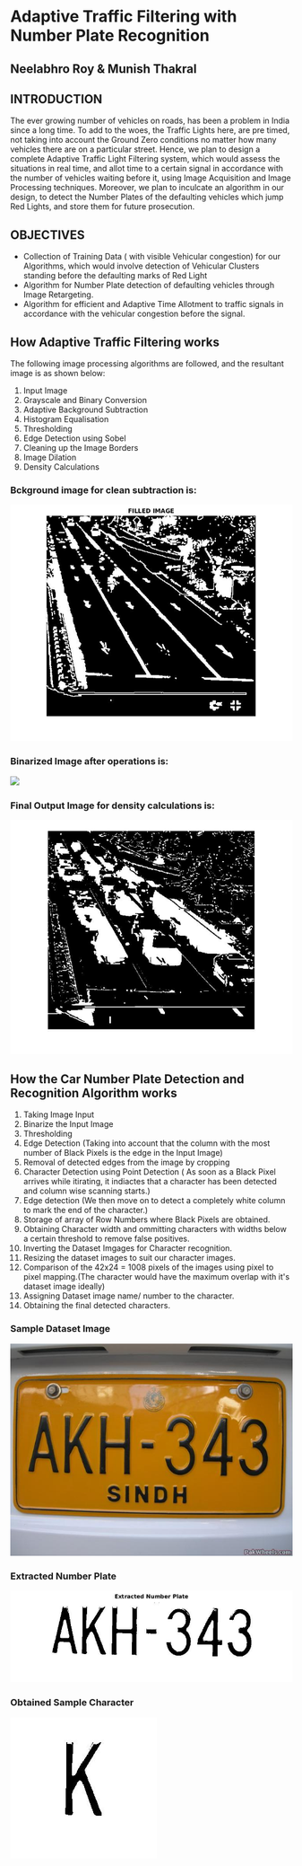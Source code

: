 # Adaptive Traffic Filtering with Number Plate Recognition
## Neelabhro Roy & Munish Thakral
## INTRODUCTION
The ever growing number of vehicles on roads, has been a problem in India since a long time. To add to the woes, the Traffic Lights here, are pre timed, not taking into account the Ground Zero conditions no matter how many vehicles there are on a particular street. Hence, we plan to design a complete Adaptive Traffic Light Filtering system, which would assess the situations in real time, and allot time to a certain signal in accordance with the number of vehicles waiting before it, using Image Acquisition and Image Processing techniques. Moreover, we plan to inculcate an algorithm in our design, to detect the Number Plates of the defaulting vehicles which jump Red Lights, and store them for future prosecution.

## OBJECTIVES
- Collection of Training Data ( with visible Vehicular congestion) for our Algorithms, which would involve detection of Vehicular Clusters standing before the defaulting marks of Red Light
- Algorithm for Number Plate detection of defaulting vehicles through Image Retargeting.
- Algorithm for efficient and Adaptive Time Allotment to traffic signals in accordance with the vehicular congestion before the signal.

## How Adaptive Traffic Filtering works
The following image processing algorithms are followed, and the resultant image is as shown below:
1. Input Image
2. Grayscale and Binary Conversion
3. Adaptive Background Subtraction
4. Histogram Equalisation
5. Thresholding
6. Edge Detection using Sobel
7. Cleaning up the Image Borders
8. Image Dilation
9. Density Calculations

### Bckground image for clean subtraction is:
![](Number%20Plate/background.jpg)

### Binarized Image after operations is:
![](filtered1.png)

### Final Output Image for density calculations is:
![](Number%20Plate/density.jpg)

## How the Car Number Plate Detection and Recognition Algorithm works
1. Taking Image Input
2. Binarize the Input Image
3. Thresholding
4. Edge Detection (Taking into account that the column with the most number of Black Pixels is the edge in the Input Image)
5. Removal of detected edges from the image by cropping
6. Character Detection using Point Detection ( As soon as a Black Pixel arrives while itirating, it indiactes that a character has been detected and column wise scanning starts.)
7. Edge detection (We then move on to detect a completely white column to mark the end of the character.)
8. Storage of array of Row Numbers where Black Pixels are obtained.
9. Obtaining Character width and ommitting characters with widths below a certain threshold to remove false positives.
10. Inverting the Dataset Imgages for Character recognition.
11. Resizing the dataset images to suit our character images.
12. Comparison of the 42x24 = 1008 pixels of the images using pixel to pixel mapping.(The character would have the maximum overlap with it's dataset image ideally)
13. Assigning Dataset image name/ number to the character.
14. Obtaining the final detected characters.

### Sample Dataset Image
![](Number%20Plate/carplate2.jpg)

### Extracted Number Plate
![](Number%20Plate/binaryN.jpg)

### Obtained Sample Character
![](Number%20Plate/Samplechar.jpg)

